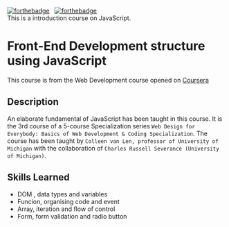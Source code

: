 [![forthebadge](https://forthebadge.com/images/badges/made-with-javascript.svg)](https://forthebadge.com)&nbsp;&nbsp;&nbsp;[![forthebadge](https://forthebadge.com/images/badges/built-with-love.svg)](https://forthebadge.com)\
This is a introduction course on JavaScript.

# Front-End Development structure using JavaScript

This course is from the Web Development course opened on [Coursera](https://www.coursera.org/learn/javascript)  

## Description

An elaborate fundamental of JavaScript has been taught in this course. It is the 3rd course of a 5-course Specialization series `Web Design for Everybody: Basics of Web Development & Coding Specialization`. The course has been taught by `Colleen van Len, professor of University of Michigan` with the collaboration of `Charles Russell Severance (University of Michigan)`.

## Skills Learned

* DOM , data types and variables
* Funcion, organising code and event
* Array, iteration and flow of control
* Form, form validation and radio button
